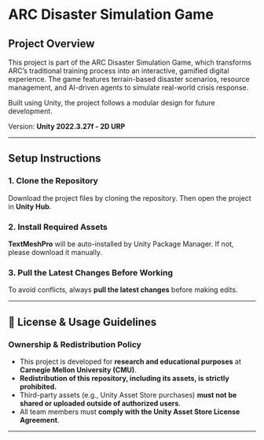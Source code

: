 # ARC Disaster Simulation Game  

## Project Overview  
This project is part of the ARC Disaster Simulation Game, which transforms ARC’s traditional training process into an interactive, gamified digital experience. The game features terrain-based disaster scenarios, resource management, and AI-driven agents to simulate real-world crisis response.  

Built using Unity, the project follows a modular design for future development.  

Version: **Unity 2022.3.27f - 2D URP**

---

## **Setup Instructions**  

### **1. Clone the Repository**  
Download the project files by cloning the repository. Then open the project in **Unity Hub**.

### **2. Install Required Assets**  
**TextMeshPro** will be auto-installed by Unity Package Manager. If not, please download it manually. 


### **3. Pull the Latest Changes Before Working**  
To avoid conflicts, always **pull the latest changes** before making edits.

---

## **📜 License & Usage Guidelines**  

### **Ownership & Redistribution Policy**  
- This project is developed for **research and educational purposes** at **Carnegie Mellon University (CMU)**.  
- **Redistribution of this repository, including its assets, is strictly prohibited.**  
- Third-party assets (e.g., Unity Asset Store purchases) **must not be shared or uploaded outside of authorized users**.  
- All team members must **comply with the Unity Asset Store License Agreement**.

---